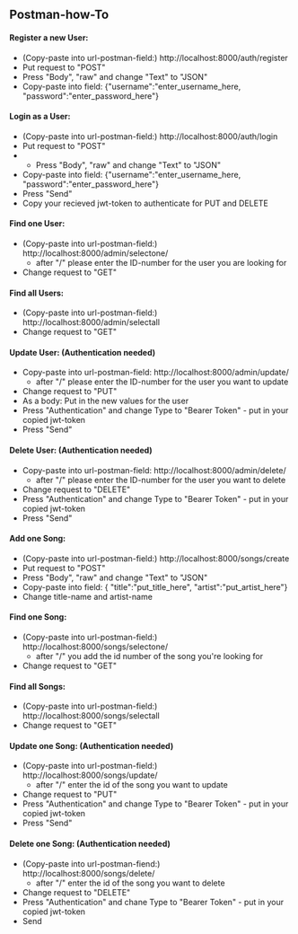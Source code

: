 ## Postman-how-To

#### Register a new User:
- (Copy-paste into url-postman-field:) http://localhost:8000/auth/register
- Put request to "POST"
- Press "Body", "raw" and change "Text" to "JSON"
- Copy-paste into field: {"username":"enter_username_here, "password":"enter_password_here"}

#### Login as a User:
- (Copy-paste into url-postman-field:) http://localhost:8000/auth/login
- Put request to "POST"
- - Press "Body", "raw" and change "Text" to "JSON"
- Copy-paste into field: {"username":"enter_username_here, "password":"enter_password_here"}
- Press "Send"
- Copy your recieved jwt-token to authenticate for PUT and DELETE

#### Find one User:
- (Copy-paste into url-postman-field:) http://localhost:8000/admin/selectone/
  - after "/" please enter the ID-number for the user you are looking for
- Change request to "GET"

#### Find all Users:
- (Copy-paste into url-postman-field:) http://localhost:8000/admin/selectall
- Change request to "GET"

#### Update User: (Authentication needed)
- Copy-paste into url-postman-field: http://localhost:8000/admin/update/
  - after "/" please enter the ID-number for the user you want to update
- Change request to "PUT"
- As a body: Put in the new values for the user
- Press "Authentication" and change Type to "Bearer Token" - put in your copied jwt-token
- Press "Send"

#### Delete User: (Authentication needed)
- Copy-paste into url-postman-field: http://localhost:8000/admin/delete/
  - after "/" please enter the ID-number for the user you want to delete
- Change request to "DELETE"
- Press "Authentication" and change Type to "Bearer Token" - put in your copied jwt-token
- Press "Send"

#### Add one Song:
- (Copy-paste into url-postman-field:) http://localhost:8000/songs/create
- Put request to "POST"
- Press "Body", "raw" and change "Text" to "JSON"
- Copy-paste into field: { "title":"put_title_here", "artist":"put_artist_here"}
- Change title-name and artist-name 

#### Find one Song:
- (Copy-paste into url-postman-field:) http://localhost:8000/songs/selectone/
  - after "/" you add the id number of the song you're looking for
- Change request to "GET"

#### Find all Songs:
- (Copy-paste into url-postman-field:) http://localhost:8000/songs/selectall
- Change request to "GET"

#### Update one Song: (Authentication needed)
- (Copy-paste into url-postman-field:) http://localhost:8000/songs/update/
  - after "/" enter the id of the song you want to update
- Change request to "PUT"
- Press "Authentication" and change Type to "Bearer Token" - put in your copied jwt-token
- Press "Send"

#### Delete one Song: (Authentication needed)
- (Copy-paste into url-postman-fiend:) http://localhost:8000/songs/delete/
  - after "/" enter the id of the song you want to delete
- Change request to "DELETE"
- Press "Authentication" and chane Type to "Bearer Token" - put in your copied jwt-token
- Send
